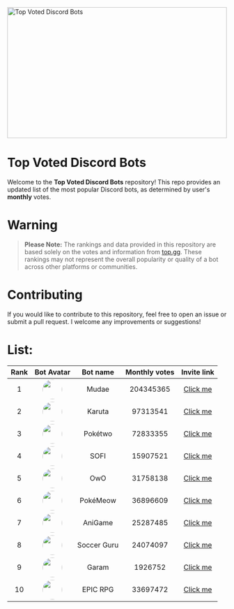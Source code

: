 <img src="https://miro.medium.com/v2/resize:fit:1400/0*HZPDFAVijYC-uNJ6.png" alt="Top Voted Discord Bots" height="300" width="100%">

# Top Voted Discord Bots

Welcome to the **Top Voted Discord Bots** repository! This repo provides an updated list of the most popular Discord bots, as determined by user's **monthly** votes.

# Warning
> **Please Note:** The rankings and data provided in this repository are based solely on the votes and information from [top.gg](https://top.gg/). These rankings may not represent the overall popularity or quality of a bot across other platforms or communities.

# Contributing

If you would like to contribute to this repository, feel free to open an issue or submit a pull request. I welcome any improvements or suggestions!

# List:



| Rank | Bot Avatar | Bot name        | Monthly votes | Invite link  |
|:----:|:----------:|:-----------------:|:--------------:|:------------:|
| 1 | <img src="https://cdn.discordapp.com/avatars/432610292342587392/29cb28fbf65a3958105026ab03abd306.png" width="45" height="45" style="border-radius: 50%"/> | Mudae | 204345365 | [Click me](https://discord.com/api/oauth2/authorize?client_id=432610292342587392&permissions=537159744&scope=applications.commands%20bot) |
| 2 | <img src="https://cdn.discordapp.com/avatars/646937666251915264/0e54d87446f106d1fd58385295ae9deb.png" width="45" height="45" style="border-radius: 50%"/> | Karuta | 97313541 | [Click me](https://discordapp.com/oauth2/authorize?client_id=646937666251915264&permissions=379969&scope=bot) |
| 3 | <img src="https://cdn.discordapp.com/avatars/716390085896962058/3031fa9e2fabde1652a57ab33f4d7f37.png" width="45" height="45" style="border-radius: 50%"/> | Pokétwo | 72833355 | [Click me](https://discord.com/oauth2/authorize?client_id=716390085896962058&scope=bot%20applications.commands&permissions=388168) |
| 4 | <img src="https://cdn.discordapp.com/avatars/853629533855809596/a_4e9b12420d607a91fe65c3f7a035398f.png" width="45" height="45" style="border-radius: 50%"/> | SOFI | 15907521 | [Click me](https://discord.com/api/oauth2/authorize?client_id=853629533855809596&scope=bot+applications.commands&permissions=515396455521) |
| 5 | <img src="https://cdn.discordapp.com/avatars/408785106942164992/6604e05f480223c8413e1bc2c8ce1716.png" width="45" height="45" style="border-radius: 50%"/> | OwO | 31758138 | [Click me](https://discordapp.com/oauth2/authorize?client_id=408785106942164992&permissions=1074120776&scope=bot) |
| 6 | <img src="https://cdn.discordapp.com/avatars/664508672713424926/92b64284aa2cbcb1bcdb8ff315ccf41d.png" width="45" height="45" style="border-radius: 50%"/> | PokéMeow | 36896609 | [Click me](https://discord.com/oauth2/authorize?client_id=664508672713424926&scope=bot%20applications.commands&permissions=388168) |
| 7 | <img src="https://cdn.discordapp.com/avatars/571027211407196161/1f12abe04f7dd3e48b0c7e4c6c13dda0.png" width="45" height="45" style="border-radius: 50%"/> | AniGame | 25287485 | [Click me](https://discordapp.com/api/oauth2/authorize?client_id=571027211407196161&permissions=0&scope=bot) |
| 8 | <img src="https://cdn.discordapp.com/avatars/668075833780469772/664d980a7d6dd3667cc8f01457cec3da.png" width="45" height="45" style="border-radius: 50%"/> | Soccer Guru | 24074097 | [Click me](https://discord.com/oauth2/authorize?client_id=668075833780469772&scope=bot+applications.commands&permissions=388160) |
| 9 | <img src="https://cdn.discordapp.com/avatars/1061825343285112842/a1063329f7839572db1809bcacfc4fd6.png" width="45" height="45" style="border-radius: 50%"/> | Garam | 1926752 | [Click me](https://discord.com/api/oauth2/authorize?client_id=1061825343285112842&permissions=59392&scope=bot%20applications.commands) |
| 10 | <img src="https://cdn.discordapp.com/avatars/555955826880413696/117bb03dda322b41083a017736ae73c4.png" width="45" height="45" style="border-radius: 50%"/> | EPIC RPG | 33697472 | [Click me](https://discord.com/api/oauth2/authorize?client_id=555955826880413696&permissions=378944&scope=bot%20applications.commands) |
